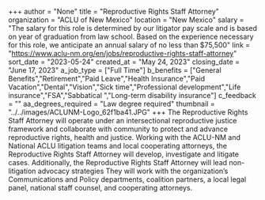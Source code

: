 +++
author = "None"
title = "Reproductive Rights Staff Attorney"
organization = "ACLU of New Mexico"
location = "New Mexico"
salary = "The salary for this role is determined by our litigator pay scale and is based on year of graduation from law school. Based on the experience necessary for this role, we anticipate an annual salary of no less than $75,500"
link = "https://www.aclu-nm.org/en/jobs/reproductive-rights-staff-attorney"
sort_date = "2023-05-24"
created_at = "May 24, 2023"
closing_date = "June 17, 2023"
a_job_type = ["Full Time"]
b_benefits = ["General Benefits","Retirement","Paid Leave","Health Insurance","Paid Vacation","Dental","Vision","Sick time","Professional development","Life insurance","FSA","Sabbatical ","Long-term disability insurance"]
c_feedback = ""
aa_degrees_required = "Law degree required"
thumbnail = "../../images/ACLUNM-Logo_62f1ba41.JPG"
+++
The Reproductive Rights Staff Attorney will operate under an intersectional reproductive justice framework and collaborate with community to protect and advance reproductive rights, health and justice. Working with the ACLU-NM and National ACLU litigation teams and local cooperating attorneys, the Reproductive Rights Staff Attorney will develop, investigate and litigate cases. Additionally, the Reproductive Rights Staff Attorney will lead non-litigation advocacy strategies They will work with the organization’s Communications and Policy departments, coalition partners, a local legal panel, national staff counsel, and cooperating attorneys.